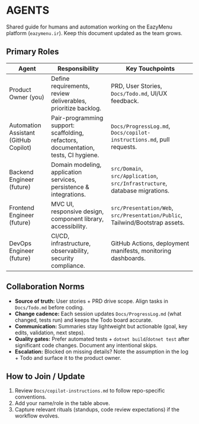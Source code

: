 # AGENTS

Shared guide for humans and automation working on the EazyMenu platform (`eazymenu.ir`). Keep this document updated as the team grows.

## Primary Roles

| Agent | Responsibility | Key Touchpoints |
|-------|----------------|------------------|
| Product Owner (you) | Define requirements, review deliverables, prioritize backlog. | PRD, User Stories, `Docs/Todo.md`, UI/UX feedback. |
| Automation Assistant (GitHub Copilot) | Pair-programming support: scaffolding, refactors, documentation, tests, CI hygiene. | `Docs/ProgressLog.md`, `Docs/copilot-instructions.md`, pull requests. |
| Backend Engineer (future) | Domain modeling, application services, persistence & integrations. | `src/Domain`, `src/Application`, `src/Infrastructure`, database migrations. |
| Frontend Engineer (future) | MVC UI, responsive design, component library, accessibility. | `src/Presentation/Web`, `src/Presentation/Public`, Tailwind/Bootstrap assets. |
| DevOps Engineer (future) | CI/CD, infrastructure, observability, security compliance. | GitHub Actions, deployment manifests, monitoring dashboards. |

## Collaboration Norms

- **Source of truth:** User stories + PRD drive scope. Align tasks in `Docs/Todo.md` before coding.
- **Change cadence:** Each session updates `Docs/ProgressLog.md` (what changed, tests run) and keeps the Todo board accurate.
- **Communication:** Summaries stay lightweight but actionable (goal, key edits, validation, next steps).
- **Quality gates:** Prefer automated tests + `dotnet build`/`dotnet test` after significant code changes. Document any intentional skips.
- **Escalation:** Blocked on missing details? Note the assumption in the log + Todo and surface it to the product owner.

## How to Join / Update

1. Review `Docs/copilot-instructions.md` to follow repo-specific conventions.
2. Add your name/role in the table above.
3. Capture relevant rituals (standups, code review expectations) if the workflow evolves.
